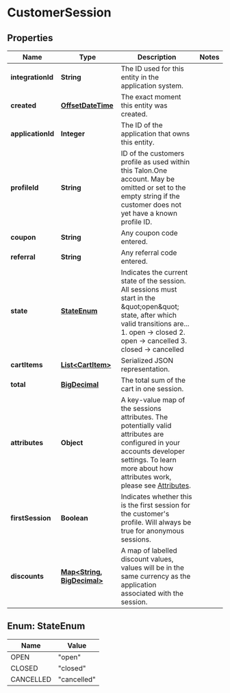 
# CustomerSession

## Properties
Name | Type | Description | Notes
------------ | ------------- | ------------- | -------------
**integrationId** | **String** | The ID used for this entity in the application system. | 
**created** | [**OffsetDateTime**](OffsetDateTime.md) | The exact moment this entity was created. | 
**applicationId** | **Integer** | The ID of the application that owns this entity. | 
**profileId** | **String** | ID of the customers profile as used within this Talon.One account. May be omitted or set to the empty string if the customer does not yet have a known profile ID. | 
**coupon** | **String** | Any coupon code entered. | 
**referral** | **String** | Any referral code entered. | 
**state** | [**StateEnum**](#StateEnum) | Indicates the current state of the session. All sessions must start in the \&quot;open\&quot; state, after which valid transitions are...  1. open -&gt; closed 2. open -&gt; cancelled 3. closed -&gt; cancelled  | 
**cartItems** | [**List&lt;CartItem&gt;**](CartItem.md) | Serialized JSON representation. | 
**total** | [**BigDecimal**](BigDecimal.md) | The total sum of the cart in one session. | 
**attributes** | **Object** | A key-value map of the sessions attributes. The potentially valid attributes are configured in your accounts developer settings. To learn more about how attributes work, please see [Attributes](#blah).  | 
**firstSession** | **Boolean** | Indicates whether this is the first session for the customer&#39;s profile. Will always be true for anonymous sessions. | 
**discounts** | [**Map&lt;String, BigDecimal&gt;**](BigDecimal.md) | A map of labelled discount values, values will be in the same currency as the application associated with the session. | 


<a name="StateEnum"></a>
## Enum: StateEnum
Name | Value
---- | -----
OPEN | &quot;open&quot;
CLOSED | &quot;closed&quot;
CANCELLED | &quot;cancelled&quot;



